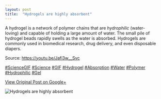 ```yaml
---
layout: post
title:  "Hydrogels are highly absorbent"
---
```


A hydrogel is a network of polymer chains that are _hydrophilic_ (water-
loving) and capable of holding a large amount of water. The small pile of
hydrogel beads rapidly swells as the water is absorbed. Hydrogels are commonly
used in biomedical research, drug delivery, and even disposable diapers.  
  
Source: <https://youtu.be/Jafi3w__Svc>  
  
[#ScienceGIF](https://plus.google.com/s/%23ScienceGIF/posts)
[#Science](https://plus.google.com/s/%23Science/posts)
[#GIF](https://plus.google.com/s/%23GIF/posts)
[#Hydrogel](https://plus.google.com/s/%23Hydrogel/posts)
[#Absorption](https://plus.google.com/s/%23Absorption/posts)
[#Water](https://plus.google.com/s/%23Water/posts)
[#Polymer](https://plus.google.com/s/%23Polymer/posts)
[#Hydrophilic](https://plus.google.com/s/%23Hydrophilic/posts)
[#Gel](https://plus.google.com/s/%23Gel/posts)

[View Original Post on Google+](https://plus.google.com/+ColinSullender/posts/9tQB2Fd6mBy)

![Hydrogels are highly absorbent](/assets/img/2015-06-23-Hydrogels-are-highly-absorbent.gif)
